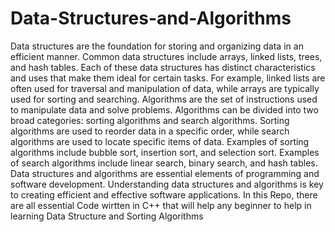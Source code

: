 # Data-Structures-and-Algorithms
Data structures are the foundation for storing and organizing data in an efficient manner. Common data structures include arrays, linked lists, trees, and hash tables. Each of these data structures has distinct characteristics and uses that make them ideal for certain tasks. For example, linked lists are often used for traversal and manipulation of data, while arrays are typically used for sorting and searching.
Algorithms are the set of instructions used to manipulate data and solve problems. Algorithms can be divided into two broad categories: sorting algorithms and search algorithms. Sorting algorithms are used to reorder data in a specific order, while search algorithms are used to locate specific items of data. Examples of sorting algorithms include bubble sort, insertion sort, and selection sort. Examples of search algorithms include linear search, binary search, and hash tables.
Data structures and algorithms are essential elements of programming and software development. Understanding data structures and algorithms is key to creating efficient and effective software applications.
In this Repo, there are all essential Code wirtten in C++ that will help any beginner to help in learning Data Structure and Sorting Algorithms 
